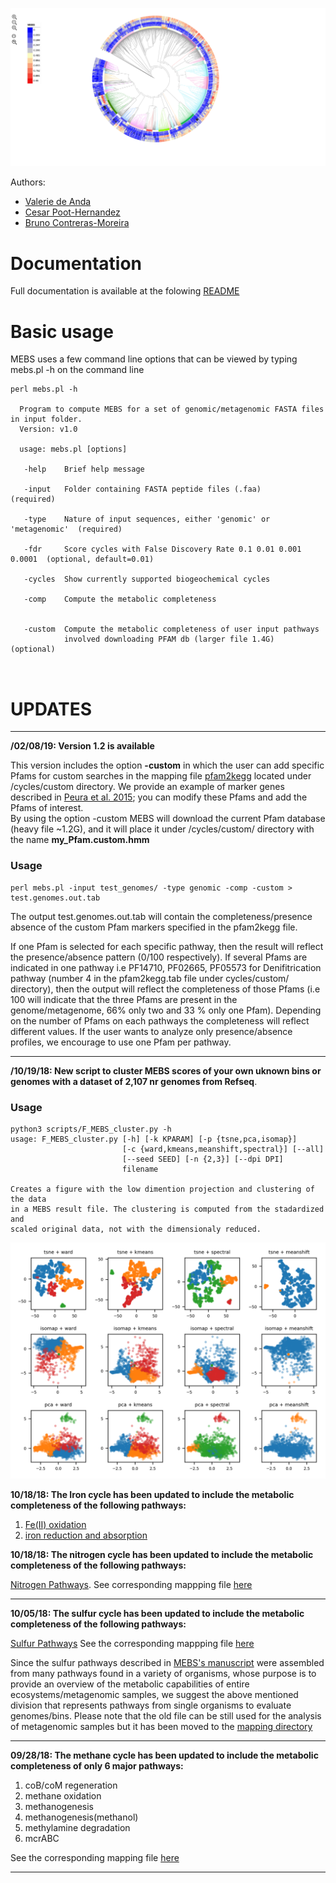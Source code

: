 ![MEBS](./images/MEBS.png) 

Authors: 
* [Valerie de Anda](https://valdeanda.github.io/)
* [Cesar Poot-Hernandez](https://www.researchgate.net/profile/Augusto_Poot-Hernandez)
* [Bruno Contreras-Moreira](https://www.ebi.ac.uk/about/people/bruno-contreras-moreira)


# Documentation

Full  documentation is  available  at the folowing [README](https://eead-csic-compbio.github.io/metagenome_Pfam_score/READMEv1.html)   


# Basic usage

MEBS uses a few  command line options that can  be viewed by typing mebs.pl -h on the command line

```
perl mebs.pl -h 

  Program to compute MEBS for a set of genomic/metagenomic FASTA files in input folder.
  Version: v1.0

  usage: mebs.pl [options] 

   -help    Brief help message
   
   -input   Folder containing FASTA peptide files (.faa)                  (required)

   -type    Nature of input sequences, either 'genomic' or 'metagenomic'  (required)

   -fdr     Score cycles with False Discovery Rate 0.1 0.01 0.001 0.0001  (optional, default=0.01)

   -cycles  Show currently supported biogeochemical cycles
   
   -comp    Compute the metabolic completeness      


   -custom  Compute the metabolic completeness of user input pathways
            involved downloading PFAM db (larger file 1.4G)               (optional) 

   
```




# UPDATES 
---

**/02/08/19: Version 1.2 is available**

This version includes the option **-custom** in which the user can add specific Pfams for custom searches in the mapping file [pfam2kegg](https://github.com/eead-csic-compbio/metagenome_Pfam_score/blob/master/cycles/custom/pfam2kegg.tab) located under /cycles/custom directory. 
We provide an example of marker genes described in  [Peura et al. 2015](https://www.nature.com/articles/srep12102); you can modify these Pfams and add the Pfams of interest.  
By using the  option -custom MEBS will download the current Pfam database (heavy file ~1.2G), and it will place it under /cycles/custom/ directory with the name  **my\_Pfam.custom.hmm**

### Usage

```
perl mebs.pl -input test_genomes/ -type genomic -comp -custom > test.genomes.out.tab

```

The output  test.genomes.out.tab will contain the completeness/presence absence of the custom Pfam markers specified in the pfam2kegg file. 

If one Pfam is selected for each specific pathway, then the result will reflect the presence/absence pattern (0/100 respectively). If several Pfams are indicated in one pathway i.e  PF14710, PF02665, PF05573 for Denifitrication pathway (number 4 in the pfam2kegg.tab file under cycles/custom/ directory), then the output will reflect the completeness of those Pfams (i.e 100 will indicate that the three Pfams are present in the genome/metagenome, 66% only two and 33 % only one Pfam). Depending on the number of Pfams on each pathways the completeness will reflect different values. 
If the user wants to analyze only presence/absence profiles, we encourage to use one Pfam per pathway. 
  
---


**/10/19/18: New script to cluster MEBS scores of your own  uknown bins or genomes with a dataset of 2,107 nr genomes from Refseq**. 

###  Usage

```
python3 scripts/F_MEBS_cluster.py -h
usage: F_MEBS_cluster.py [-h] [-k KPARAM] [-p {tsne,pca,isomap}]
                         [-c {ward,kmeans,meanshift,spectral}] [--all]
                         [--seed SEED] [-n {2,3}] [--dpi DPI]
                         filename

Creates a figure with the low dimention projection and clustering of the data
in a MEBS result file. The clustering is computed from the stadardized and
scaled original data, not with the dimensionaly reduced.
```


![clustering](./images/mebs_plot_all.png)



**10/18/18: The Iron cycle has been updated to include the metabolic completeness of the following pathways:**

1. [Fe(II) oxidation](https://metacyc.org/META/NEW-IMAGE?type=PATHWAY&object=PWY-6692)
2. [iron reduction and absorption](https://metacyc.org/META/NEW-IMAGE?type=PATHWAY&object=PWY-5934)

**10/18/18: The nitrogen cycle has been updated to include the metabolic completeness of the following pathways:**

[Nitrogen Pathways](https://eead-csic-compbio.github.io/metagenome_Pfam_score/nitrogen.html). See corresponding  mappping file [here](https://github.com/eead-csic-compbio/metagenome_Pfam_score/blob/master/cycles/nitrogen/pfam2kegg.tab) 

---

**10/05/18: The sulfur cycle has been updated to include the metabolic completeness of the following pathways:**

[Sulfur Pathways](https://eead-csic-compbio.github.io/metagenome_Pfam_score/sulfur.html) See the corresponding  mappping file [here](https://github.com/eead-csic-compbio/metagenome_Pfam_score/blob/master/cycles/sulfur/pfam2kegg.tab)   

Since the sulfur pathways described in [MEBS's manuscript](https://academic.oup.com/gigascience/article/6/11/gix096/4561660) were assembled from many pathways found in a variety of organisms, whose purpose is to provide an overview of the metabolic capabilities of entire ecosystems/metagenomic samples, we suggest the  above mentioned division that represents pathways from single organisms to  evaluate genomes/bins. 
Please note that the old file can be still used  for the analysis of metagenomic samples but it has been moved to the [mapping directory](https://github.com/eead-csic-compbio/metagenome_Pfam_score/blob/master/mapping/pfam2kegg.tab) 


---

**09/28/18:  The methane cycle has been updated to include the metabolic completeness of only 6 major pathways:**


1. coB/coM regeneration
2. methane oxidation 
3. methanogenesis
4. methanogenesis(methanol) 
5. methylamine degradation
6. mcrABC 

See the corresponding mapping file [here](https://github.com/eead-csic-compbio/metagenome_Pfam_score/blob/master/cycles/carbon/pfam2kegg.tab)   

---
